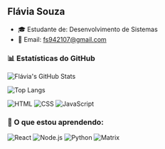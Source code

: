 ## Flávia Souza

- 🎓 Estudante de: Desenvolvimento de Sistemas  
- 📧 Email: fs942107@gmail.com  

### 📊 Estatísticas do GitHub  

![Flávia's GitHub Stats](https://github-readme-stats.vercel.app/api?username=FS-dev7&show_icons=true&theme=radical)  

![Top Langs](https://github-readme-stats.vercel.app/api/top-langs/?username=FS-dev7&layout=compact&theme=radical)  

![HTML](https://img.shields.io/badge/HTML5-E34F26?style=for-the-badge&logo=html5&logoColor=white)
![CSS](https://img.shields.io/badge/CSS3-1572B6?style=for-the-badge&logo=css3&logoColor=white)
![JavaScript](https://img.shields.io/badge/JavaScript-F7DF1E?style=for-the-badge&logo=javascript&logoColor=black)
### 🚀 O que estou aprendendo:
![React](https://img.shields.io/badge/React-20232A?style=for-the-badge&logo=react&logoColor=61DAFB)
![Node.js](https://img.shields.io/badge/Node.js-339933?style=for-the-badge&logo=nodedotjs&logoColor=white)
![Python](https://img.shields.io/badge/Python-3776AB?style=for-the-badge&logo=python&logoColor=white)
![Matrix](https://github.com/flaviasouza/github-matrix?username=flaviasouza)










